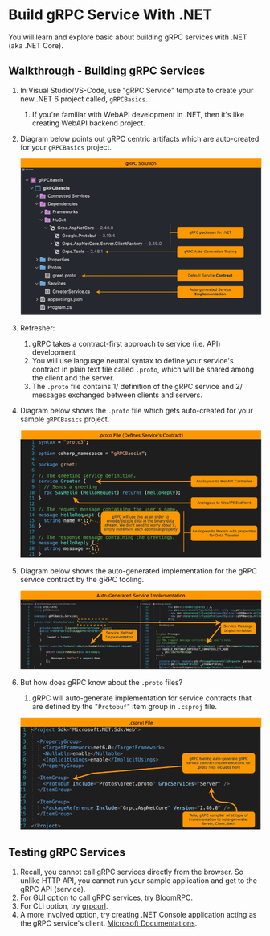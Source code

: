 # Build gRPC Service With .NET

You will learn and explore basic about building gRPC services with .NET (aka .NET Core).

## Walkthrough - Building gRPC Services

1. In Visual Studio/VS-Code, use "gRPC Service" template to create your new .NET 6 project called, `gRPCBasics`.
    1. If you're familiar with WebAPI development in .NET, then it's like creating WebAPI backend project.

1. Diagram below points out gRPC centric artifacts which are auto-created for your `gRPCBasics` project.

    ![gRPC-with-NET-solution](./diagrams/gRPC-with-NET-solution.png)

1. Refresher: 
    1. gRPC takes a contract-first approach to service (i.e. API) development
    1. You will use language neutral syntax to define your service's contract in plain text file called `.proto`, which will be shared among the client and the server. 
    1. The `.proto` file contains 1/ definition of the gRPC service and 2/ messages exchanged between clients and servers.

1. Diagram below shows the `.proto` file which gets auto-created for your sample `gRPCBasics` project.

    ![gRPC-with-NET-service-contract](./diagrams/gRPC-with-NET-service-contract.png)

1. Diagram below shows the auto-generated implementation for the gRPC service contract by the gRPC tooling.

    ![gRPC-with-NET-service-implementation](./diagrams/gRPC-with-NET-service-implementation.png)

1. But how does gRPC know about the `.proto` files?
    1. gRPC will auto-generate implementation for service contracts that are defined by the "`Protobuf`" item group in `.csproj` file.

    ![gRPC-with-NET-csproj](./diagrams/gRPC-with-NET-csproj.png)

## Testing gRPC Services

1. Recall, you cannot call gRPC services directly from the browser. So unlike HTTP API, you cannot run your sample application and get to the gRPC API (service).
1. For GUI option to call gRPC services, try [BloomRPC](https://github.com/bloomrpc/bloomrpc).
1. For CLI option, try [grpcurl](https://github.com/fullstorydev/grpcurl).
1. A more involved option, try creating .NET Console application acting as the gRPC service's client. [Microsoft Documentations](https://github.com/bloomrpc/bloomrpc).
